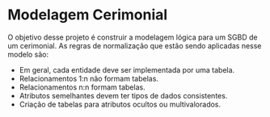 # Modelagem Cerimonial
 O objetivo desse projeto é construir a modelagem lógica para um SGBD de um cerimonial.
 As regras de normalização que estão sendo aplicadas nesse modelo são:
 * Em geral, cada entidade deve ser implementada por uma tabela.
 * Relacionamentos 1:n não formam tabelas.
 * Relacionamentos n:n formam tabelas.
 * Atributos semelhantes devem ter tipos de dados consistentes.
 * Criação de tabelas para atributos ocultos ou multivalorados.
